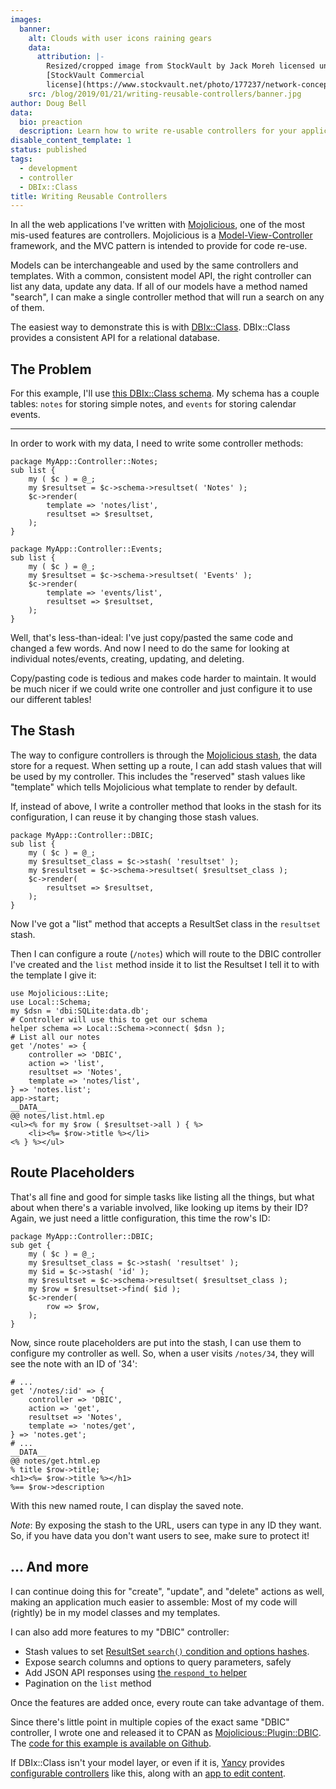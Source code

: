 ```yaml
---
images:
  banner:
    alt: Clouds with user icons raining gears
    data:
      attribution: |-
        Resized/cropped image from StockVault by Jack Moreh licensed under
        [StockVault Commercial
        license](https://www.stockvault.net/photo/177237/network-concept-with-cloud-technology)
    src: /blog/2019/01/21/writing-reusable-controllers/banner.jpg
author: Doug Bell
data:
  bio: preaction
  description: Learn how to write re-usable controllers for your application
disable_content_template: 1
status: published
tags:
  - development
  - controller
  - DBIx::Class
title: Writing Reusable Controllers
---
```


In all the web applications I've written with
[Mojolicious](http://mojolicious.org), one of the most mis-used features
are controllers. Mojolicious is
a [Model-View-Controller](https://mojolicious.org/perldoc/Mojolicious/Guides/Growing#Model-View-Controller)
framework, and the MVC pattern is intended to provide for code re-use.

Models can be interchangeable and used by the same controllers and
templates. With a common, consistent model API, the right controller can
list any data, update any data. If all of our models have a method named
"search", I can make a single controller method that will run a search
on any of them.

The easiest way to demonstrate this is with
[DBIx::Class](http://metacpan.org/pod/DBIx::Class). DBIx::Class provides
a consistent API for a relational database. 

## The Problem

For this example, I'll use [this DBIx::Class
schema](https://github.com/preaction/Mojolicious-Plugin-DBIC/tree/master/t/lib/Local).
My schema has a couple tables: `notes` for storing simple notes, and
`events` for storing calendar events.

---

In order to work with my data, I need to write some controller methods:

    package MyApp::Controller::Notes;
    sub list {
        my ( $c ) = @_;
        my $resultset = $c->schema->resultset( 'Notes' );
        $c->render(
            template => 'notes/list',
            resultset => $resultset,
        );
    }

    package MyApp::Controller::Events;
    sub list {
        my ( $c ) = @_;
        my $resultset = $c->schema->resultset( 'Events' );
        $c->render(
            template => 'events/list',
            resultset => $resultset,
        );
    }

Well, that's less-than-ideal: I've just copy/pasted the same code and
changed a few words. And now I need to do the same for looking at
individual notes/events, creating, updating, and deleting.

Copy/pasting code is tedious and makes code harder to maintain. It would
be much nicer if we could write one controller and just configure it to
use our different tables!

## The Stash

The way to configure controllers is through the [Mojolicious
stash](https://mojolicious.org/perldoc/Mojolicious/Guides/Tutorial#Stash-and-templates),
the data store for a request. When setting up a route, I can add stash
values that will be used by my controller. This includes the "reserved"
stash values like "template" which tells Mojolicious what template to
render by default.

If, instead of above, I write a controller method that looks in the
stash for its configuration, I can reuse it by changing those stash
values.

    package MyApp::Controller::DBIC;
    sub list {
        my ( $c ) = @_;
        my $resultset_class = $c->stash( 'resultset' );
        my $resultset = $c->schema->resultset( $resultset_class );
        $c->render(
            resultset => $resultset,
        );
    }

Now I've got a "list" method that accepts a ResultSet class in the
`resultset` stash. 

Then I can configure a route (`/notes`) which will route to the DBIC
controller I've created and the `list` method inside it to list the
Resultset I tell it to with the template I give it:

    use Mojolicious::Lite;
    use Local::Schema;
    my $dsn = 'dbi:SQLite:data.db';
    # Controller will use this to get our schema
    helper schema => Local::Schema->connect( $dsn );
    # List all our notes
    get '/notes' => {
        controller => 'DBIC',
        action => 'list',
        resultset => 'Notes',
        template => 'notes/list',
    } => 'notes.list';
    app->start;
    __DATA__
    @@ notes/list.html.ep
    <ul><% for my $row ( $resultset->all ) { %>
        <li><%= $row->title %></li>
    <% } %></ul>

## Route Placeholders

That's all fine and good for simple tasks like listing all the things,
but what about when there's a variable involved, like looking up items
by their ID? Again, we just need a little configuration, this time the
row's ID:

    package MyApp::Controller::DBIC;
    sub get {
        my ( $c ) = @_;
        my $resultset_class = $c->stash( 'resultset' );
        my $id = $c->stash( 'id' );
        my $resultset = $c->schema->resultset( $resultset_class );
        my $row = $resultset->find( $id );
        $c->render(
            row => $row,
        );
    }

Now, since route placeholders are put into the stash, I can use them to
configure my controller as well. So, when a user visits `/notes/34`,
they will see the note with an ID of '34':

    # ...
    get '/notes/:id' => {
        controller => 'DBIC',
        action => 'get',
        resultset => 'Notes',
        template => 'notes/get',
    } => 'notes.get';
    # ...
    __DATA__
    @@ notes/get.html.ep
    % title $row->title;
    <h1><%= $row->title %></h1>
    %== $row->description

With this new named route, I can display the saved note.

*Note*: By exposing the stash to the URL, users can type in any ID they
want. So, if you have data you don't want users to see, make sure to
protect it!

## ... And more

I can continue doing this for "create", "update", and "delete" actions
as well, making an application much easier to assemble: Most of my code
will (rightly) be in my model classes and my templates.

I can also add more features to my "DBIC" controller:

* Stash values to set [ResultSet `search()` condition and options
  hashes](https://metacpan.org/pod/DBIx::Class::ResultSet#search).
* Expose search columns and options to query parameters, safely
* Add JSON API responses using [the `respond_to`
  helper](https://mojolicious.org/perldoc/Mojolicious/Plugin/DefaultHelpers#respond_to)
* Pagination on the `list` method

Once the features are added once, every route can take advantage of
them.

Since there's little point in multiple copies of the exact same "DBIC"
controller, I wrote one and released it to CPAN as
[Mojolicious::Plugin::DBIC](http://metacpan.org/pod/Mojolicious::Plugin::DBIC).
The [code for this example is available on
Github](https://github.com/preaction/Mojolicious-Plugin-DBIC/tree/master/eg).

If DBIx::Class isn't your model layer, or even if it is,
[Yancy](http://preaction.me/yancy) provides [configurable
controllers](http://preaction.me/yancy/perldoc/Yancy/Controller/Yancy)
like this, along with an [app to edit
content](http://preaction.me/yancy/perldoc/#DESCRIPTION).

